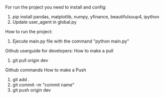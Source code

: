 For run the project you need to install and config:
1) pip install pandas, matplotlib, numpy, yfinance, beautifulsoup4, ipython
2) Update user_agent in global.py

How to run the project:
1) Ejecute main.py file with the command "python main.py"


Github userguide for developers:
How to make a pull
1) git pull origin dev

Github commands
How to make a Push
1) git add .
2) git commit -m "commit name"
3) git push origin dev